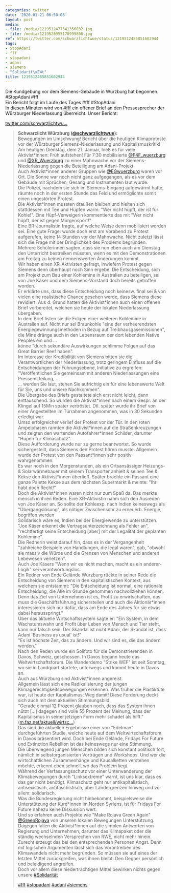 ```yaml
---
categories: twitter
date: '2020-01-21 06:50:08'
layout: post
media:
- file: /media/1219512477341356032.jpg
- file: /media/1219520955178999808.jpg
ref: https://twitter.com/schwarzlichtwue/status/1219512485851602944
tags:
- StopAdani
- fff
- stopadani
- adani
- siemens
- "Solidarit\xE4t"
title: 1219512485851602944
---
```

Die Kundgebung vor dem Siemens-Gebäude in Würzburg hat begonnen. #StopAdani #fff  
Ein Bericht folgt im Laufe des Tages #fff #StopAdani  
In diesen Minuten wird von [#fff](/t/fff) ein offener Brief an den Pressesprecher der Würzburger Niederlassung überreicht. 
Unser Bericht:

[twitter.com/schwarzlichtwu…](https://twitter.com/schwarzlichtwue/status/1219617127465922560?s=19) 
> <b>Schwarzlicht Würzburg ([@schwarzlichtwue](https://twitter.com/schwarzlichtwue)):</b>  
>Bewegungen im Umschwung! Bericht über die heutigen Klimaproteste vor der Würzburger Siemens-Niederlassung und Kapitalismuskritik!    
>Am heutigen Dienstag, dem 21. Januar, hieß es für viele Aktivist\*innen: Früh aufstehen! Für 7:30 mobilisierte [@F4F_wuerzburg](https://twitter.com/F4F_wuerzburg) und [@XR_Wuerzburg](https://twitter.com/XR_Wuerzburg) zu einer Mahnwache vor der Siemens-Niederlassung gegen die Beteiligung am Adani-Projekt.    
>Auch Aktivist\*innen anderer Gruppen wie [@EGwuerzburg](https://twitter.com/EGwuerzburg) waren vor Ort. Die Sonne war noch nicht ganz aufgegangen, als es vor dem Gebäude mit Sprüchen, Gesang und Instrumenten laut wurde.    
>Die Polizei, nachdem sie sich im Siemens-Eingang aufgewärmt hatte, räumte noch in der ersten Stunde das Feld und ermöglichte somit einen ungestörten Protest.    
>Die Aktivist\*innen mussten draußen bleiben und hielten sich stattdessen mit Tee und Hüpfen warm: "Wer nicht hüpft, der ist für Kohle!". Eine Hüpf-Verweigerin kommentierte das mit "Wer nicht hüpft, der ist gegen Morgensport!"    
>Eine BR-Journalistin fragte, auf welche Weise denn mobilisiert worden sei. Eine gute Frage: wurde doch erst am Vorabend zu Protest aufgerufen, keine 14 Stunden vor der Mahnwache. Nicht zuletzt lässt sich die Frage mit der Dringlichkeit des Problems begründen.    
>Mehrere Schülerinnen sagten, dass sie nun eben auch am Dienstag den Unterricht bestreiken müssten, wenn es mit den Demonstrationen am Freitag zu keinen nennenswerten Änderungen kommt.   
>Wir haben einen XR-Aktivisten gefragt, inwiefern Protest gegen Siemens denn überhaupt noch Sinn ergebe. Die Entscheidung, sich am Projekt zum Bau einer Kohlemine in Australien zu beteiligen, sei von Joe Käser und dem Siemens-Vorstand doch bereits getroffen worden.   
>Er erklärte uns, dass diese Entscheidung noch keinesw. final sei &amp; von vielen eine realistische Chance gesehen werde, dass Siemens diese revidiert. Aus d. Grund hatten die Aktivist\*innen auch einen offenen Brief vorbereitet, welchen sie heute der lokalen Niederlassung übergaben.   
>In dem Brief listen sie die Folgen einer weiteren Kohlemine in Australien auf. Nicht nur sei Braunkohle "eine der verheerendsten Energiegewinnungsmethoden in Bezug auf Treibhausgasemissionen", die Mine dränge auch in den Lebensraum der dort lebenden Native Peoples ein und …   
>könne "durch sekundäre Auswirkungen schlimme Folgen auf das Great Barrier Reef haben".   
>Im Interesse der Kredibilität von Siemens bitten sie die Verantwortlichen der Niederlassung, trotz geringem Einfluss auf die Entscheidungen der Führungsebene, Initiative zu ergreifen: "Veröffentlichen Sie gemeinsam mit anderen Niederlassungen eine Pressemitteilung, …   
>… werden Sie laut, stehen Sie aufrichtig ein für eine lebenswerte Welt für Sie, uns und unsere Nachkommen".   
>Die Übergabe des Briefs gestaltete sich erst nicht leicht, dann enttäuschend. So wurden die Aktivist\*innen nach einem Gespr. an der Klingel auf 15Min später vertröstet. Dtl. später wurde ihr Brief von einer Angestellten im Türrahmen angenommen, was in 30 Sekunden erledigt war.    
>Umso erfolgreicher verlief der Protest vor der Tür. In den roten Ampelphasen rannten die Aktivist\*innen auf die Straßenkreuzungen und zeigten den wartenden Autofahrer\*innen Schilder, darunter "Hupen für Klimaschutz".    
>Diese Aufforderung wurde nur zu gerne beantwortet. So wurde sichergestellt, dass Siemens den Protest hören musste. Allgemein wurde der Protest von den Passant\*innen sehr positiv wahrgenommen.    
>Es war noch in den Morgenstunden, als ein Ortsansässiger Heizungs- &amp; Solarwärmebauer mit seinem Transporter anhielt &amp; seinen Tee &amp; Kekse den Aktivist\*innen überließ. Später brachte ein Passant eine ganze Palette Kekse aus dem nächsten Supermarkt &amp; meinte: "Ihr habt doch Recht!"    
>Doch die Aktivist\*innen waren nicht nur zum Spaß da. Das merkte mensch in ihren Reden. Eine XR-Aktivistin nahm sich den Ausreden von Joe Käser an. So sollte der Kohleexp. nach Indien keineswegs als "Übergangslösung", als nötiger Zwischenschr zu erneuerb. Energie, begriffen werden    
>Solidarisch wäre es, Indien bei der Energiewende zu unterstützen. "Joe Käser erkennt die Vertragsunterzeichnung als Fehler an", "rechtfertigt seine Entscheidung [aber] mit der Legalität der geplanten Kohlemine".   
>Die Rednerin weist darauf hin, dass es in der Vergangenheit "zahlreiche Beispiele von Handlungen, die legal waren", gab, "obwohl sie massiv die Würde und die Grenzen von Menschen und anderen Lebewesen verletzen".   
>Auch Joe Käsers "Wenn wir es nicht machen, macht es ein anderer-Logik" sei verantwortungslos.   
>Ein Redner von Ende Gelände Würzburg rückte in seiner Rede die Entscheidung von Siemens in den kapitalistischen Kontext, aus welchem sie entstammt: "Die Entscheidung ist normal, eine rationale Entscheidung, die Alle im Grunde genommen nachvollziehen können.    
>Denn das Ziel von Unternehmen ist es, Profit zu erwirtschaften, das muss die Geschäftsführung sicherstellen und auch die Aktionär\*innen interessieren sich nur dafür, dass am Ende des Jahres für sie etwas dabei herausspringt."   
>Über das aktuelle Wirtschaftssystem sagte er: "Ein System, in dem Wachstumswahn und Profit über Leben von Mensch und Tier steht, kann nur falsch sein. Der Skandal ist nicht Adani, der Skandal ist, dass Adani 'Business as usual' ist!"   
>"Es ist höchste Zeit, das zu ändern. Und wir sind es, die das ändern werden."   
>Nach den Reden wurde ein Solifoto für die Demonstrierenden in Davos, Schweiz, geschossen. In Davos begann heute das Weltwirtschaftsforum. Die Wanderdemo "Strike WEF" ist seit Sonntag, wo sie in Landquart startete, unterwegs und kommt heute in Davos an.    
>Auch aus Würzburg sind Aktivist\*innen angereist.   
>Allgemein lässt sich eine Radikalisierung der jungen Klimagerechtigkeitsbewegungen erkennen. Was früher die Plastiktüte war, ist heute der Kapitalismus: Weg damit! Diese Forderung deckt sich auch mit dem aktuellen Stimmungsbild.   
>"Gerade einmal 12 Prozent glauben noch, dass das System ihnen nützt […] dagegen sind volle 55 Prozent der Meinung, dass der Kapitalismus in seiner jetzigen Form mehr schadet als hilft." ([m.faz.net/aktuell/wirtsc…](https://m.faz.net/aktuell/wirtschaft/weltwirtschaftsforum/trust-barometer-deutsche-zweifeln-am-kapitalismus-16592016.amp.html))   
>Das sind die aktuellen Ergebnisse einer von "Edelman" durchgeführten Studie, welche heute auf dem Weltwirtschaftsforum in Davos präsentiert wird. Doch bei Ende Gelände, Fridays For Future und Extinction Rebellion ist das keineswegs nur eine Stimmung.   
>Die überwiegend jungen Menschen bilden sich konstant politisch fort, nämlich in selbstorganisierten Vorträgen und Workshops. Und wer die wirtschaftlichen Zusammenhänge und Kausalketten verstehen möchte, erkennt eben schnell, wo das Problem liegt.   
>Während der Verfassungsschutz vor einer Unterwanderung der Klimabewegungen durch "Linksextreme" warnt, ist uns klar, dass es das gar nicht benötigt. Klimaschutz geht nur antikapitalistisch, antisexistisch, antifaschistisch, über Ländergrenzen hinweg und vor allem: solidarisch.   
>Was die Bundesregierung nicht hinbekommt, beispielsweise die Unterstützung der Kurd\*innen im Norden Syriens, ist für Fridays For Future nahezu keine Diskussion wert.   
>Und so erfahren auch Projekte wie "Make Rojava Green Again" [@GreenRojava](https://twitter.com/GreenRojava) von unseren lokalen Bewegungen Unterstützung.   
>Dagegen fallen die Aktivist\*innen auf die simplen Antworten von Regierung und Unternehmen, darunter das Klimapaket oder die ständig wechselnden Versprechen von RWE, nicht mehr hinein.   
>Zurecht erzeugt das bei den entsprechenden Personen Angst. Denn mit logischen Argumenten lässt sich das Vorantreiben des Klimawandels nicht mehr begründen. So müssen sie auf eines der letzten Mittel zurückgreifen, was ihnen bleibt: Den Gegner persönlich und beleidigend angreifen.   
>Doch vor allem diese niederträchtigen Mittel bewirken nichts gegen unsere [#Solidarität](/t/solidarität)   
>  
>  
>  
>[#fff](/t/fff) [#stopadani](/t/stopadani) [#adani](/t/adani) [#siemens](/t/siemens)   

